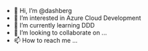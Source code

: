 - 👋 Hi, I’m @dashberg
- 👀 I’m interested in Azure Cloud Development
- 🌱 I’m currently learning DDD
- 💞️ I’m looking to collaborate on ...
- 📫 How to reach me ...

<!---
dashberg/dashberg is a ✨ special ✨ repository because its `README.md` (this file) appears on your GitHub profile.
You can click the Preview link to take a look at your changes.
--->
